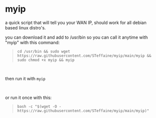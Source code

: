 # myip
a quick script that will tell you your WAN IP, should work for all debian based linux distro's.


you can download it and add to /usr/bin so you can call it anytime with "myip" with this command: 
>  `cd /usr/bin && sudo wget https://raw.githubusercontent.com/STeffaine/myip/main/myip && sudo chmod +x myip && myip`

<br>

then run it with `myip`


<br>

or run it once with this:

> `bash -c "$(wget -O - https://raw.githubusercontent.com/STeffaine/myip/main/myip)"`
